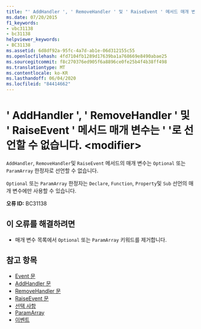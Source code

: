 ```yaml
---
title: "' AddHandler ', ' RemoveHandler ' 및 ' RaiseEvent ' 메서드 매개 변수는 ' '로 선언할 수 없습니다. <modifier>"
ms.date: 07/20/2015
f1_keywords:
- vbc31138
- bc31138
helpviewer_keywords:
- BC31138
ms.assetid: 6d8df92a-95fc-4a7d-ab1e-06d312155c55
ms.openlocfilehash: 4fd7104fb1289d17639ba1a768669e8490abae25
ms.sourcegitcommit: f8c270376ed905f6a8896ce0fe25b4f4b38ff498
ms.translationtype: MT
ms.contentlocale: ko-KR
ms.lasthandoff: 06/04/2020
ms.locfileid: "84414662"
---
```

# <a name="addhandler-removehandler-and-raiseevent-method-parameters-cannot-be-declared-modifier"></a>' AddHandler ', ' RemoveHandler ' 및 ' RaiseEvent ' 메서드 매개 변수는 ' '로 선언할 수 없습니다. \<modifier>
`AddHandler`, `RemoveHandler`및 `RaiseEvent` 메서드의 매개 변수는 `Optional` 또는 `ParamArray` 한정자로 선언할 수 없습니다.  
  
 `Optional` 또는 `ParamArray` 한정자는 `Declare`, `Function`, `Property`및 `Sub` 선언의 매개 변수에만 사용할 수 있습니다.  
  
 **오류 ID:** BC31138  
  
## <a name="to-correct-this-error"></a>이 오류를 해결하려면  
  
- 매개 변수 목록에서 `Optional` 또는 `ParamArray` 키워드를 제거합니다.  
  
## <a name="see-also"></a>참고 항목

- [Event 문](../language-reference/statements/event-statement.md)
- [AddHandler 문](../language-reference/statements/addhandler-statement.md)
- [RemoveHandler 문](../language-reference/statements/removehandler-statement.md)
- [RaiseEvent 문](../language-reference/statements/raiseevent-statement.md)
- [선택 사항](../language-reference/modifiers/optional.md)
- [ParamArray](../language-reference/modifiers/paramarray.md)
- [이벤트](../programming-guide/language-features/events/index.md)
